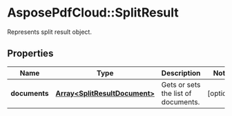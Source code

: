 # AsposePdfCloud::SplitResult
Represents split result object.

## Properties
Name | Type | Description | Notes
------------ | ------------- | ------------- | -------------
**documents** | [**Array&lt;SplitResultDocument&gt;**](SplitResultDocument.md) | Gets or sets the list of documents. | [optional] 



